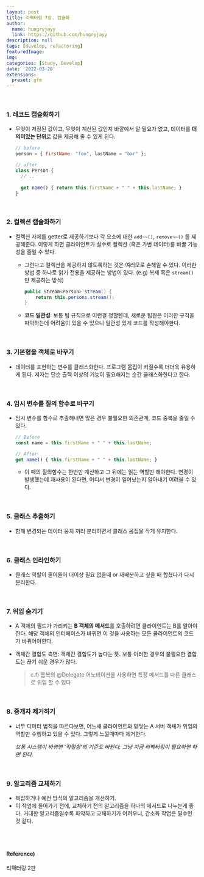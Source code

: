```yaml
---
layout: post
title: 리팩터링 7장. 캡슐화
author: 
  name: hungryjayy
  link: https://github.com/hungryjayy
description: null
tags: [develop, refactoring]
featuredImage: 
img: 
categories: [Study, Develop]
date: '2022-03-20'
extensions:
  preset: gfm
---
```


<br>

### 1. 레코드 캡슐화하기

* 무엇이 저장된 값이고, 무엇이 계산된 값인지 바깥에서 알 필요가 없고, 데이터를 **더 의미있는 단위**로 값을 제공해 줄 수 있게 된다.

  ```javascript
  // before
  person = { firstName: "foo", lastName = "bar" };
  
  // after
  class Person {
    // ..
    
    get name() { return this.firstName + " " + this.lastName; }
  }
  ```

<br>

### 2. 컬렉션 캡슐화하기

* 컬렉션 자체를 getter로 제공하기보다 각 요소에 대한 `add~~()`, `remove~~()` 를 제공해준다. 이렇게 하면 클라이언트가 실수로 컬렉션 (혹은 가변 데이터)를 바꿀 가능성을 줄일 수 있다.

  * 그런다고 컬렉션을 제공하지 않도록하는 것은 여러모로 손해일 수 있다. 이러한 방법 중 하나로 읽기 전용을 제공하는 방법이 있다. (e.g) 복제 혹은 `stream()` 만 제공하는 방식)

    ```java
    public Stream<Person> stream() {
        return this.persons.stream();
    }
    ```

  * **코드 일관성**: 보통 팀 규칙으로 이런걸 정할텐데, 새로운 팀원은 이러한 규칙을 파악하는데 어려움이 있을 수 있으니 일관성 있게 코드를 작성해야한다.

<br>

### 3. 기본형을 객체로 바꾸기

* 데이터를 표현하는 변수를 클래스화한다. 프로그램 몸집이 커질수록 더더욱 유용하게 된다. 저자는 단순 출력 이상의 기능이 필요해지는 순간 클래스화한다고 한다.

<br>

### 4. 임시 변수를 질의 함수로 바꾸기

* 임시 변수를 함수로 추출해내면 많은 경우 불필요한 의존관계, 코드 중복을 줄일 수 있다.

  ```javascript
  // Before
  const name = this.firstName + " " + this.lastName;
  
  // After
  get name() { this.firstName + " " + this.lastName; }
  ```

  * 이 때의 질의함수는 한번만 계산하고 그 뒤에는 읽는 역할만 해야한다. 변경이 발생했는데 재사용이 된다면, 어디서 변경이 일어났는지 알아내기 어려울 수 있다.

<br>

### 5. 클래스 추출하기

* 함께 변경되는 데이터 뭉치 끼리 분리하면서 클래스 몸집을 작게 유지한다.

<br>

### 6. 클래스 인라인하기

* 클래스 역할이 줄어들어 더이상 필요 없을때 or 재배분하고 싶을 때 합쳤다가 다시 분리한다.

<br>

### 7. 위임 숨기기

* A 객체의 필드가 가리키는 **B 객체의 메서드**를 호출하려면 클라이언트는 B를 알아야한다. 해당 객체의 인터페이스가 바뀌면 이 것을 사용하는 모든 클라이언트의 코드가 바뀌어야한다.

* 객체간 결합도 측면: 객체간 결합도가 높다는 뜻. 보통 이러한 경우의 불필요한 결합도는 끊기 쉬운 경우가 많다.

  > c.f) 롬복의 @Delegate 어노테이션을 사용하면 특정 메서드를 다른 클래스로 위임 할 수 있다

<br>

### 8. 중개자 제거하기

* 너무 디미터 법칙을 따르다보면, 어느새 클라이언트와 맡닿는 A 서버 객체가 위임의 역할만 수행하고 있을 수 있다. 그렇게 느낄때마다 제거한다.

  *보통 시스템이 바뀌면 '적절함'의 기준도 바뀐다. 그냥 지금 리팩터링이 필요하면 하면 된다.*

<br>

### 9. 알고리즘 교체하기

* 복잡하거나 예전 방식의 알고리즘을 개선하기.
* 이 작업에 들어가기 전에, 교체하기 전의 알고리즘을 하나의 메서드로 나누는게 좋다. 거대한 알고리즘일수록 파악하고 교체하기가 어려우니, 간소화 작업은 필수인 것 같다.

<br><br>

#### Reference)

리팩터링 2판
